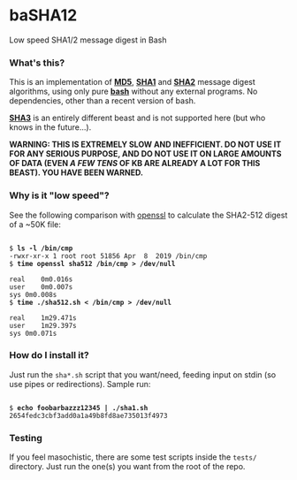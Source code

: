 # baSHA12

Low speed SHA1/2 message digest in Bash

### What's this?

This is an implementation of [**MD5**](https://en.wikipedia.org/wiki/MD5), [**SHA1**](https://en.wikipedia.org/wiki/SHA-1) and [**SHA2**](https://en.wikipedia.org/wiki/SHA-2) message digest algorithms, using only pure [**bash**](https://tiswww.case.edu/php/chet/bash/bashtop.html) without any external programs. No dependencies, other than a recent version of bash.

[**SHA3**](https://en.wikipedia.org/wiki/SHA-3) is an entirely different beast and is not supported here (but who knows in the future...).

**WARNING: THIS IS EXTREMELY SLOW AND INEFFICIENT. DO NOT USE IT FOR ANY SERIOUS PURPOSE, AND DO NOT USE IT ON LARGE AMOUNTS OF DATA (EVEN _A FEW TENS_ OF KB ARE ALREADY A LOT FOR THIS BEAST). YOU HAVE BEEN WARNED.**

### Why is it "low speed"?

See the following comparison with [openssl](https://www.openssl.org/) to calculate the SHA2-512 digest of a ~50K file:

<pre><code>
$ <b>ls -l /bin/cmp</b>
-rwxr-xr-x 1 root root 51856 Apr  8  2019 /bin/cmp
$ <b>time openssl sha512 /bin/cmp > /dev/null</b>

real	0m0.016s
user	0m0.007s
sys	0m0.008s
$ <b>time ./sha512.sh < /bin/cmp > /dev/null</b>

real	1m29.471s
user	1m29.397s
sys	0m0.071s
</code></pre>

### How do I install it?

Just run the `sha*.sh` script that you want/need, feeding input on stdin (so use pipes or redirections). Sample run:

<pre><code>
$ <b>echo foobarbazzz12345 | ./sha1.sh</b>
2654fedc3cbf3add0a1a49b8fd8ae735013f4973
</code></pre>

### Testing

If you feel masochistic, there are some test scripts inside the `tests/` directory. Just run the one(s) you want from the root of the repo.
